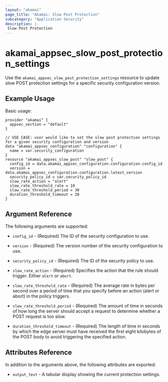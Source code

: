 ```yaml
---
layout: "akamai"
page_title: "Akamai: Slow Post Protection"
subcategory: "Application Security"
description: |-
 Slow Post Protection
---
```


# akamai_appsec_slow_post_protection_settings

Use the `akamai_appsec_slow_post_protection_settings` resource to update slow POST protection settings for a specific security configuration version.

## Example Usage

Basic usage:

```hcl
provider "akamai" {
  appsec_section = "default"
}

// USE CASE: user would like to set the slow post protection settings for a given security configuration and version
data "akamai_appsec_configuration" "configuration" {
  name = var.security_configuration
}
resource "akamai_appsec_slow_post" "slow_post" {
  config_id = data.akamai_appsec_configuration.configuration.config_id
  version = data.akamai_appsec_configuration.configuration.latest_version
  security_policy_id = var.security_policy_id
  slow_rate_action = "alert"
  slow_rate_threshold_rate = 10
  slow_rate_threshold_period = 30
  duration_threshold_timeout = 20
}
```

## Argument Reference

The following arguments are supported:

* `config_id` - (Required) The ID of the security configuration to use.

* `version` - (Required) The version number of the security configuration to use.

* `security_policy_id` - (Required) The ID of the security policy to use.

* `slow_rate_action` - (Required) Specifies the action that the rule should trigger. Either `alert` or `abort`.

* `slow_rate_threshold_rate` - (Required) The average rate in bytes per second over a period of time that you specify before an action (alert or abort) in the policy triggers.

* `slow_rate_threshold_period` - (Required) The amount of time in seconds of how long the server should accept a request to determine whether a POST request is too slow.

* `duration_threshold_timeout` - (Required) The length of time in seconds by which the edge server must have received the first eight kilobytes of the POST body to avoid triggering the specified action.

## Attributes Reference

In addition to the arguments above, the following attributes are exported:

* `output_text` - A tabular display showing the current protection settings.

